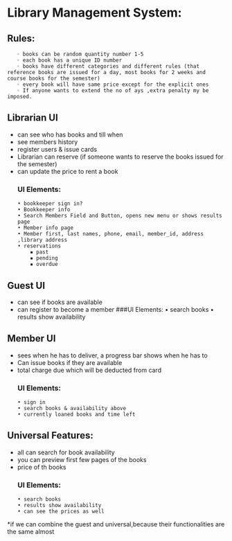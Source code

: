 # **Library Management System:**
  ## Rules:
       ◦ books can be random quantity number 1-5
       ◦ each book has a unique ID number
       ◦ books have different categories and different rules (that reference books are issued for a day, most books for 2 weeks and course books for the semester)
       ◦ every book will have same price except for the explicit ones
       ◦ If anyone wants to extend the no of ays ,extra penalty my be imposed.
          
  ## Librarian UI
  - can see who has books and till when
  - see members history
  - register users & issue cards
  - Librarian can reserve (if someone wants to reserve the books issued for the semester)
  - can update the price to rent a book
     ### UI Elements:
        • bookkeeper sign in?
        • Bookkeeper info
        • Search Members Field and Button, opens new menu or shows results page
        • Member info page
        • Member first, last names, phone, email, member_id, address ,library address
        • reservations
            ▪ past
            ▪ pending
            ▪ overdue  
        
      

  ## Guest UI
  - can see if books are available
  - can register to become a member
       ###UI Elements:
        • search books
        • results show availability

          
  ## Member UI
  - sees when he has to deliver, a progress bar shows when he has to 
  -	Can issue books if they are available
  - total charge due which will be deducted from card
       ### UI Elements:
        • sign in
        • search books & availability above
        • currently loaned books and time left


  ## Universal Features:
  - all can search for book availability
  - you can preview first few pages of the books
  - price of th books
       ### UI Elements:
        • search books
        • results show availability
        • can see the prices as well
        

*if we can combine the guest and universal,because their functionalities are the same almost
